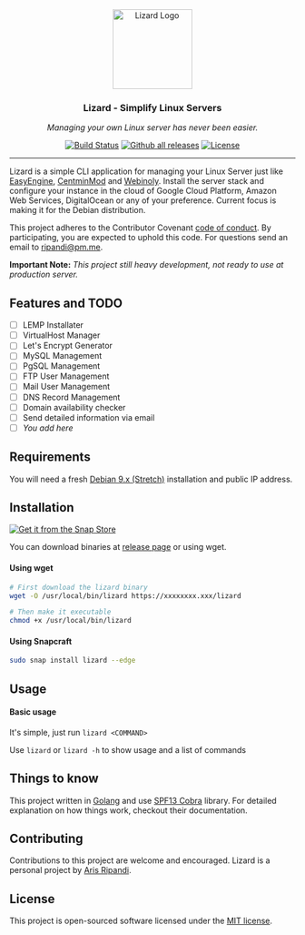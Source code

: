 <div align="center">
  <img alt="Lizard Logo" src="https://image.flaticon.com/icons/svg/178/178396.svg" height="140" />
  <h3 align="center">Lizard - Simplify Linux Servers</h3>
  <p><em>Managing your own Linux server has never been easier.</em></p>
</div>

<p align="center">
  <a href="https://travis-ci.org/riipandi/lizard"><img src="https://travis-ci.org/riipandi/lizard.svg" alt="Build Status"></a>
  <a href="https://GitHub.com/riipandi/lizard/releases/"><img src="https://img.shields.io/github/downloads/riipandi/lizard/total.svg" alt="Github all releases"></a>
  <a href="./LICENSE"><img src="https://img.shields.io/badge/License-MIT-yellow.svg" alt="License"></a>
</p>

---

Lizard is a simple CLI application for managing your Linux Server just like
[EasyEngine](https://easyengine.io/), [CentminMod](https://centminmod.com/) and
[Webinoly](https://webinoly.com/en/). Install the server stack and configure your
instance in the cloud of Google Cloud Platform, Amazon Web Services, DigitalOcean
or any of your preference. Current focus is making it for the Debian distribution.

This project adheres to the Contributor Covenant [code of conduct](CODE_OF_CONDUCT.md).
By participating, you are expected to uphold this code. For questions send an email to
ripandi@pm.me.

__Important Note:__ *This project still heavy development, not ready to use at production server.*

## Features and TODO

- [ ] LEMP Installater
- [ ] VirtualHost Manager
- [ ] Let's Encrypt Generator
- [ ] MySQL Management
- [ ] PgSQL Management
- [ ] FTP User Management
- [ ] Mail User Management
- [ ] DNS Record Management
- [ ] Domain availability checker
- [ ] Send detailed information via email
- [ ] *You add here*

## Requirements

You will need a fresh [Debian 9.x (Stretch)](https://debian.org/) installation and public IP address.

## Installation

[![Get it from the Snap Store](https://snapcraft.io/static/images/badges/en/snap-store-white.svg)](https://snapcraft.io/lizard)

You can download binaries at [release page](https://github.com/riipandi/lizard/releases) or using wget.

#### Using wget

```bash
# First download the lizard binary
wget -O /usr/local/bin/lizard https://xxxxxxxx.xxx/lizard

# Then make it executable
chmod +x /usr/local/bin/lizard
```

#### Using Snapcraft

```bash
sudo snap install lizard --edge
```

## Usage

#### Basic usage

It's simple, just run `lizard <COMMAND>`

Use `lizard` or `lizard -h` to show usage and a list of commands

## Things to know

This project written in [Golang](https://golang.org/) and use
[SPF13 Cobra](https://github.com/spf13/cobra) library. For detailed
explanation on how things work, checkout their documentation.

## Contributing

Contributions to this project are welcome and encouraged. Lizard is a
personal project by [Aris Ripandi](https://aris.web.id).

## License

This project is open-sourced software licensed under the [MIT license](./LICENSE).
